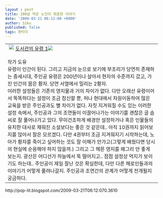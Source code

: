 ```yaml
---
layout : post
title: 200살 먹은 노인이 회춘한 이야기
date: '2009-03-21 06:12:00 +0900'
author: Siku
published: false
tags: 판타지
---
```

<div class="hreview ttbReview"><table border="0" cellspacing="0" cellpadding="3"><tr><td valign="top"><span class="item vcard"><a href="http://www.aladdin.co.kr/shop/wproduct.aspx?ISBN=8958947632&amp;ttbkey=ttbj.siku.cho0939005&amp;paperid=0" target="_blank" class="fn url"><img src="http://image.aladdin.co.kr/cover/cover/8958947632_1.jpg" hspace="5" border="0" align="left"></a><a href="http://www.aladdin.co.kr/shop/wproduct.aspx?ISBN=8958947632&amp;ttbkey=ttbj.siku.cho0939005&amp;paperid=0" class="fn url">도서관의 유령 1</a><img src="http://image.aladdin.co.kr/img/common/star_s6.gif" border="0"></span><br /><span class="description"><br />작가 도유<br />유령이 인간이 된다. 그리고 지금의 눈으로 보기에 부조리가 당연히 존재하는 중세시대, 주인공 유령은 200년이나 살아서 현자의 수준까지 갔고, 가진 인간의 몸은 황자. 당연 서열에서 밀리는 2황자.<br />이러한 설정들은 기존의 영지물과 거의 차이가 없다. 다만 오래산 유령이어서 똑똑하다는 설정이 조금 참신할 뿐, 허나 현대에서 차원이동하여 많은 교육을 받은 주인공과도 별 차이가 없다. 자칫 지겨워질 수도 있는 이러한 설정 속에서, 주인공과 그의 조연들이 이끌어나가는 이야기를 괜찮은 글 솜씨로 잘 풀어나가고 있다. 무미건조하게 배경만 설정하거나 혹은 인물들의 유치한 대사로 채워진 소설보다는 좋은 것 같은데.. 아직 10권까지 읽어보지를 않아서 잘은 모르겠다. 다만 4권부터 조금 지겨워지기 시작하는데, 노아가 황자를 죽이고 싶어하는 것도 잘 이해가 안가고(그렇게 배웠다면 당시의 현실에 순응해야 하지 않을까.) 그리고 그 헤몬 영지를 왜그리 안 좋게 보는지. 광산은 어디선가 하늘에서 뚝 떨어지고.. 점점 설정상 억지가 보이기도 하는데.. 주인공이 제일 잘난 것은 확실한데, 다만 다른 헤로인들과의 이야기가 어떻게 풀려나갈지. 주인공과 조연간의 관계가 어떻게 전개될지 궁금하다.<br /></span></td></tr></table><div><span class="reviewer vcard"><span class="fn url">http://pop-lit.blogspot.com/</span></span><span class="dtreviewed" title="2009-03-21T06:12:07">2009-03-21T06:12:07</span><span class="version">0.3</span><span class="rating"><span class="value">6</span><span class="best">10</span></span></div></div>

